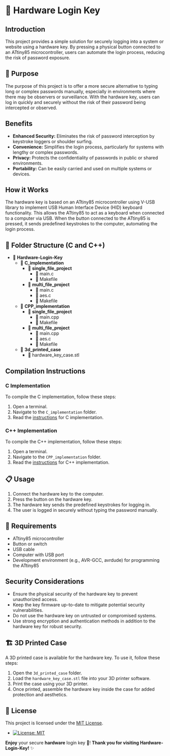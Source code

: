 # 🔐 Hardware Login Key

## Introduction
This project provides a simple solution for securely logging into a system or website using a hardware key. By pressing a physical button connected to an ATtiny85 microcontroller, users can automate the login process, reducing the risk of password exposure.

## 🎯 Purpose
The purpose of this project is to offer a more secure alternative to typing long or complex passwords manually, especially in environments where there may be observers or surveillance. With the hardware key, users can log in quickly and securely without the risk of their password being intercepted or observed.

## Benefits
- **Enhanced Security:** Eliminates the risk of password interception by keystroke loggers or shoulder surfing.
- **Convenience:** Simplifies the login process, particularly for systems with lengthy or complex passwords.
- **Privacy:** Protects the confidentiality of passwords in public or shared environments.
- **Portability:** Can be easily carried and used on multiple systems or devices.

## How it Works
The hardware key is based on an ATtiny85 microcontroller using V-USB library to implement USB Human Interface Device (HID) keyboard functionality. This allows the ATtiny85 to act as a keyboard when connected to a computer via USB. When the button connected to the ATtiny85 is pressed, it sends predefined keystrokes to the computer, automating the login process.

## 📁 Folder Structure (C and C++)
- 📁 **Hardware-Login-Key**
  - 📁 **C_implementation**
    - 📁 **single_file_project**
      - 📄 main.c
      - 📄 Makefile
    - 📁 **multi_file_project**
      - 📄 main.c
      - 📄 aes.c
      - 📄 Makefile
  - 📁 **CPP_implementation**
    - 📁 **single_file_project**
      - 📄 main.cpp
      - 📄 Makefile
    - 📁 **multi_file_project**
      - 📄 main.cpp
      - 📄 aes.c
      - 📄 Makefile
  - 📁 **3d_printed_case**
    - 📄 hardware_key_case.stl

## Compilation Instructions

### C Implementation
To compile the C implementation, follow these steps:

1. Open a terminal.
2. Navigate to the `C_implementation` folder.
3. Read the [instructions](INSTRUCTIONS_C) for C implementation.

### C++ Implementation
To compile the C++ implementation, follow these steps:

1. Open a terminal.
2. Navigate to the `CPP_implementation` folder.
3. Read the [instructions](INSTRUCTIONS_CPP.md) for C++ implementation.

## 📋 Usage
1. Connect the hardware key to the computer.
2. Press the button on the hardware key.
3. The hardware key sends the predefined keystrokes for logging in.
4. The user is logged in securely without typing the password manually.

## 🛒 Requirements
- ATtiny85 microcontroller
- Button or switch
- USB cable
- Computer with USB port
- Development environment (e.g., AVR-GCC, avrdude) for programming the ATtiny85

## Security Considerations
- Ensure the physical security of the hardware key to prevent unauthorized access.
- Keep the key firmware up-to-date to mitigate potential security vulnerabilities.
- Do not use the hardware key on untrusted or compromised systems.
- Use strong encryption and authentication methods in addition to the hardware key for robust security.

## 🏗️ 3D Printed Case
A 3D printed case is available for the hardware key. To use it, follow these steps:

1. Open the `3d_printed_case` folder.
2. Load the `hardware_key_case.stl` file into your 3D printer software.
3. Print the case using your 3D printer.
4. Once printed, assemble the hardware key inside the case for added protection and aesthetics.

## 📜 License

This project is licensed under the [MIT License](LICENSE).

- [![License: MIT](https://img.shields.io/badge/License-MIT-yellow.svg)](https://opensource.org/licenses/MIT)


**Enjoy** your secure **hardware** login key 🔐! **Thank you for visiting Hardware-Login-Key!** ✨

